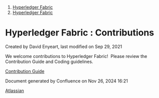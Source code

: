 1. [Hyperledger Fabric](index.html)
2. [Hyperledger Fabric](Hyperledger-Fabric_22839309.html)

# Hyperledger Fabric : Contributions

Created by David Enyeart, last modified on Sep 29, 2021

We welcome contributions to Hyperledger Fabric!  Please review the Contribution Guide and Coding guidelines.

[Contribution Guide](https://hyperledger-fabric.readthedocs.io/en/latest/CONTRIBUTING.html)

Document generated by Confluence on Nov 26, 2024 16:21

[Atlassian](http://www.atlassian.com/)
